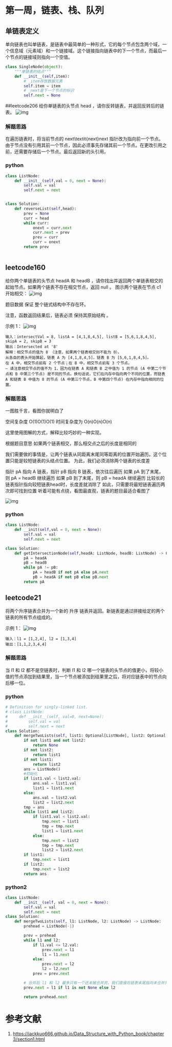# 第一周，链表、栈、队列
## 单链表定义
单向链表也叫单链表，是链表中最简单的一种形式，它的每个节点包含两个域，一个信息域（元素域）和一个链接域。这个链接指向链表中的下一个节点，而最后一个节点的链接域则指向一个空值。
```python
class SingleNode(object):
    """单链表的结点"""
    def __init__(self,item):
        # _item存放数据元素
        self.item = item
        # _next是下一个节点的标识
        self.next = None
```


##leetcode206
给你单链表的头节点 head ，请你反转链表，并返回反转后的链表。
![img](./pic/leetcode206.jpg)

### 解题思路
在遍历链表时，将当前节点的 next\textit{next}next 指针改为指向前一个节点。由于节点没有引用其前一个节点，因此必须事先存储其前一个节点。在更改引用之前，还需要存储后一个节点。最后返回新的头引用。
### python
```python
class ListNode:
    def __init__(self,val = 0, next = None):
        self.val = val
        self.next = next


class Solution:
    def reverseList(self,head):
        prev = None
        curr = head
        while curr:
            onext = curr.next
            curr.next = prev
            prev = curr
            curr = onext
        return prev
            

```



## leetcode160
给你两个单链表的头节点 headA 和 headB ，请你找出并返回两个单链表相交的起始节点。如果两个链表不存在相交节点，返回 null 。
图示两个链表在节点 c1 开始相交：
![img](./pic/160_statement.png)

题目数据 保证 整个链式结构中不存在环。

注意，函数返回结果后，链表必须 保持其原始结构 。

示例 1：
![img](./pic/160_example_1_1.png)
```angular2html
输入：intersectVal = 8, listA = [4,1,8,4,5], listB = [5,6,1,8,4,5], skipA = 2, skipB = 3
输出：Intersected at '8'
解释：相交节点的值为 8 （注意，如果两个链表相交则不能为 0）。
从各自的表头开始算起，链表 A 为 [4,1,8,4,5]，链表 B 为 [5,6,1,8,4,5]。
在 A 中，相交节点前有 2 个节点；在 B 中，相交节点前有 3 个节点。
— 请注意相交节点的值不为 1，因为在链表 A 和链表 B 之中值为 1 的节点 (A 中第二个节点和 B 中第三个节点) 是不同的节点。换句话说，它们在内存中指向两个不同的位置，而链表 A 和链表 B 中值为 8 的节点 (A 中第三个节点，B 中第四个节点) 在内存中指向相同的位置。
```
### 解题思路
一图胜千言，看图你就明白了

空间复杂度 O(1)O(1)O(1) 时间复杂度为 O(n)O(n)O(n)

这里使用图解的方式，解释比较巧妙的一种实现。

根据题目意思 如果两个链表相交，那么相交点之后的长度是相同的

我们需要做的事情是，让两个链表从同距离末尾同等距离的位置开始遍历。这个位置只能是较短链表的头结点位置。 为此，我们必须消除两个链表的长度差

指针 pA 指向 A 链表，指针 pB 指向 B 链表，依次往后遍历
如果 pA 到了末尾，则 pA = headB 继续遍历
如果 pB 到了末尾，则 pB = headA 继续遍历
比较长的链表指针指向较短链表head时，长度差就消除了
如此，只需要将最短链表遍历两次即可找到位置
听着可能有点绕，看图最直观，链表的题目最适合看图了

![img](./pic/leetcode160.png)

### python
```python
class ListNode:
    def __init(self,val = 0, next = None):
        self.val = val
        self.next = next

class Solution:
    def getIntersectionNode(self,headA: ListNode, headB: ListNode) -> Optional[ListNode]:
        pA = headA
        pB = headB
        while pA != pB:
            pA = headB if not pA else pA.next
            pB = headA if not pB else pB.next
        return pA
```

## leetcode21
将两个升序链表合并为一个新的 升序 链表并返回。新链表是通过拼接给定的两个链表的所有节点组成的。 

示例 1：
![img](./pic/21_merge_ex1.jpg)
```angular2html
输入：l1 = [1,2,4], l2 = [1,3,4]
输出：[1,1,2,3,4,4]
```

### 解题思路
当 l1 和 l2 都不是空链表时，判断 l1 和 l2 哪一个链表的头节点的值更小，将较小值的节点添加到结果里，当一个节点被添加到结果里之后，将对应链表中的节点向后移一位。

### python
```python
# Definition for singly-linked list.
# class ListNode:
#     def __init__(self, val=0, next=None):
#         self.val = val
#         self.next = next
class Solution:
    def mergeTwoLists(self, list1: Optional[ListNode], list2: Optional[ListNode]) -> Optional[ListNode]:
        if not list1 and not list2:
            return None
        if not list2:
            return list1
        if not list1:
            return list2
        ans = ListNode()
        #初始化
        if list1.val < list2.val:
            ans.val = list1.val
            list1 = list1.next
        else:
            ans.val = list2.val
            list2 = list2.next
        tmp = ans
        while list1 and list2:
            if list1.val < list2.val:
                tmp.next = list1
                tmp = tmp.next
                list1 = list1.next
            else:
                tmp.next = list2
                tmp = tmp.next
                list2 = list2.next
        if list1:
            tmp.next = list1
        if list2:
            tmp.next = list2
        return ans

```

### python2
```python
class ListNode:
    def __init__(self, val = 0, next = None):
        self.val = val
        self.next = next
class Solution:
    def mergeTwoLists(self, l1: ListNode, l2: ListNode) -> ListNode:
        prehead = ListNode(-1)

        prev = prehead
        while l1 and l2:
            if l1.val <= l2.val:
                prev.next = l1
                l1 = l1.next
            else:
                prev.next = l2
                l2 = l2.next            
            prev = prev.next

        # 合并后 l1 和 l2 最多只有一个还未被合并完，我们直接将链表末尾指向未合并完的链表即可
        prev.next = l1 if l1 is not None else l2

        return prehead.next
```
 




# 参考文献
1. https://jackkuo666.github.io/Data_Structure_with_Python_book/chapter3/section1.html
